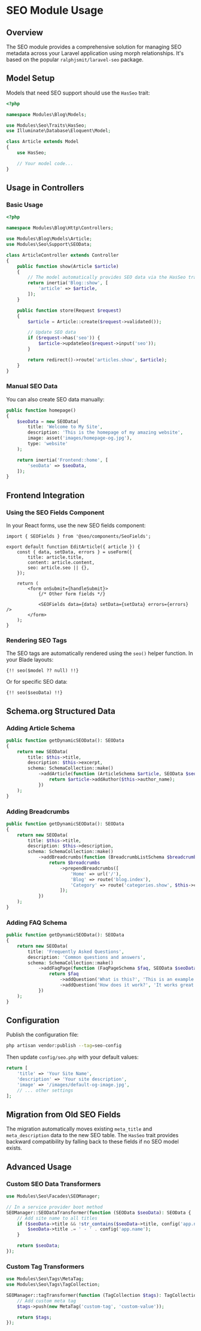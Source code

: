 # SEO Module Usage

## Overview

The SEO module provides a comprehensive solution for managing SEO metadata across your Laravel application using morph relationships. It's based on the popular `ralphjsmit/laravel-seo` package.

## Model Setup

Models that need SEO support should use the `HasSeo` trait:

```php
<?php

namespace Modules\Blog\Models;

use Modules\Seo\Traits\HasSeo;
use Illuminate\Database\Eloquent\Model;

class Article extends Model
{
    use HasSeo;

    // Your model code...
}
```

## Usage in Controllers

### Basic Usage

```php
<?php

namespace Modules\Blog\Http\Controllers;

use Modules\Blog\Models\Article;
use Modules\Seo\Support\SEOData;

class ArticleController extends Controller
{
    public function show(Article $article)
    {
        // The model automatically provides SEO data via the HasSeo trait
        return inertia('Blog::show', [
            'article' => $article,
        ]);
    }

    public function store(Request $request)
    {
        $article = Article::create($request->validated());

        // Update SEO data
        if ($request->has('seo')) {
            $article->updateSeo($request->input('seo'));
        }

        return redirect()->route('articles.show', $article);
    }
}
```

### Manual SEO Data

You can also create SEO data manually:

```php
public function homepage()
{
    $seoData = new SEOData(
        title: 'Welcome to My Site',
        description: 'This is the homepage of my amazing website',
        image: asset('images/homepage-og.jpg'),
        type: 'website'
    );

    return inertia('Frontend::home', [
        'seoData' => $seoData,
    ]);
}
```

## Frontend Integration

### Using the SEO Fields Component

In your React forms, use the new SEO fields component:

```tsx
import { SEOFields } from '@seo/components/SeoFields';

export default function EditArticle({ article }) {
    const { data, setData, errors } = useForm({
        title: article.title,
        content: article.content,
        seo: article.seo || {},
    });

    return (
        <form onSubmit={handleSubmit}>
            {/* Other form fields */}

            <SEOFields data={data} setData={setData} errors={errors} />
        </form>
    );
}
```

### Rendering SEO Tags

The SEO tags are automatically rendered using the `seo()` helper function. In your Blade layouts:

```blade
{!! seo($model ?? null) !!}
```

Or for specific SEO data:

```blade
{!! seo($seoData) !!}
```

## Schema.org Structured Data

### Adding Article Schema

```php
public function getDynamicSEOData(): SEOData
{
    return new SEOData(
        title: $this->title,
        description: $this->excerpt,
        schema: SchemaCollection::make()
            ->addArticle(function (ArticleSchema $article, SEOData $seoData): ArticleSchema {
                return $article->addAuthor($this->author_name);
            })
    );
}
```

### Adding Breadcrumbs

```php
public function getDynamicSEOData(): SEOData
{
    return new SEOData(
        title: $this->title,
        description: $this->description,
        schema: SchemaCollection::make()
            ->addBreadcrumbs(function (BreadcrumbListSchema $breadcrumbs, SEOData $seoData): BreadcrumbListSchema {
                return $breadcrumbs
                    ->prependBreadcrumbs([
                        'Home' => url('/'),
                        'Blog' => route('blog.index'),
                        'Category' => route('categories.show', $this->category),
                    ]);
            })
    );
}
```

### Adding FAQ Schema

```php
public function getDynamicSEOData(): SEOData
{
    return new SEOData(
        title: 'Frequently Asked Questions',
        description: 'Common questions and answers',
        schema: SchemaCollection::make()
            ->addFaqPage(function (FaqPageSchema $faq, SEOData $seoData): FaqPageSchema {
                return $faq
                    ->addQuestion('What is this?', 'This is an example FAQ.')
                    ->addQuestion('How does it work?', 'It works great!');
            })
    );
}
```

## Configuration

Publish the configuration file:

```bash
php artisan vendor:publish --tag=seo-config
```

Then update `config/seo.php` with your default values:

```php
return [
    'title' => 'Your Site Name',
    'description' => 'Your site description',
    'image' => '/images/default-og-image.jpg',
    // ... other settings
];
```

## Migration from Old SEO Fields

The migration automatically moves existing `meta_title` and `meta_description` data to the new SEO table. The `HasSeo` trait provides backward compatibility by falling back to these fields if no SEO model exists.

## Advanced Usage

### Custom SEO Data Transformers

```php
use Modules\Seo\Facades\SEOManager;

// In a service provider boot method
SEOManager::SEODataTransformer(function (SEOData $seoData): SEOData {
    // Add site name to all titles
    if ($seoData->title && !str_contains($seoData->title, config('app.name'))) {
        $seoData->title .= ' - ' . config('app.name');
    }

    return $seoData;
});
```

### Custom Tag Transformers

```php
use Modules\Seo\Tags\MetaTag;
use Modules\Seo\Tags\TagCollection;

SEOManager::tagTransformer(function (TagCollection $tags): TagCollection {
    // Add custom meta tag
    $tags->push(new MetaTag('custom-tag', 'custom-value'));

    return $tags;
});
```
